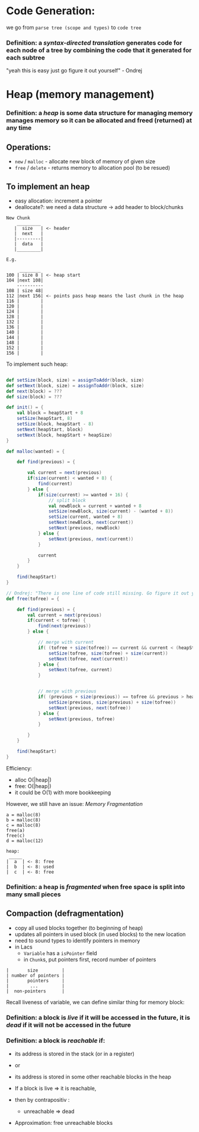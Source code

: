 # Code Generation:

we go from `parse tree (scope and types)` to `code tree` 

### Definition: a *syntax-directed translation* generates code for each node of a tree by combining the code that it generated for each subtree 

"yeah this is easy just go figure it out yourself" - Ondrej 



# Heap (memory management)

### Definition: a *heap* is some data structure for managing memory manages memory so it can be allocated and freed (returned) at any time 

## Operations: 
- `new` / `malloc` - allocate new block of memory of given size 
- `free` / `delete` - returns memory to allocation pool (to be resued) 

## To implement an heap
- easy allocation: increment a pointer 
- deallocate?: we need a data structure  -> add header to block/chunks 

```
New Chunk
    _________
   |  size   | <- header 
   |  next   | 
   |---------|
   |  data   |
   |_________|

E.g.
     
     ________
100 | size 8 | <- heap start 
104 |next 108|
    ----------
108 | size 48|
112 |next 156| <- points pass heap means the last chunk in the heap 
116 |        |
120 |        |
124 |        |
128 |        |
132 |        |
136 |        |
140 |        |
144 |        |
148 |        |
152 |        |
156 |        |

```


To implement such heap: 

``` Scala

def setSize(block, size) = assignToAddr(block, size)
def setNext(block, size) = assignToAddr(block, size)
def next(block) = ??? 
def size(block) = ???

def init() = {
    val block = heapStart + 8
    setSize(heapStart, 8)
    setSize(block, heapStart - 8)
    setNext(heapStart, block)
    setNext(block, heapStart + heapSize)
}

def malloc(wanted) = {

    def find(previous) = { 

        val current = next(previous)
        if(size(current) < wanted + 8) {
            find(current)
        } else {
            if(size(current) >= wanted + 16) { 
                // split block 
                val newBlock = current + wanted + 8
                setSize(newBlock, size(current) - (wanted + 8))
                setSize(current, wanted + 8)
                setNext(newBlock, next(current))
                setNext(previous, newBlock)
            } else { 
                setNext(previous, next(current))
            }

            current            
        }
    }

    find(heapStart)
}

// Ondrej: "There is one line of code still missing. Go figure it out yourself"
def free(tofree) = {

    def find(previous) = {
        val current = next(previous) 
        if(current < tofree) {
            find(next(previous))
        } else {

            // merge with current 
            if( (tofree + size(tofree)) == current && current < (heapStart + heapSize) ) {
                setSize(tofree, size(tofree) + size(current))
                setNext(tofree, next(current))
            } else {
                setNext(tofree, current)                
            }


            // merge with previous 
            if( (previous + size(previous)) == tofree && previous > heapStart ) {
                setSize(previous, size(previous) + size(tofree))
                setNext(previous, next(tofree))
            } else {
                setNext(previous, tofree)
            }

        }
    }

    find(heapStart)
}

```


Efficiency:
- alloc O(|heap|)
- free: O(|heap|)
- it could be O(1) with more bookkeeping


However, we still have an issue: *Memory Fragmentation*
```
a = malloc(8)
b = malloc(8)
c = malloc(8)
free(a)
free(c)
d = malloc(12)

heap:
 _____
|  a  | <- 8: free 
|  b  | <- 8: used 
|  c  | <- 8: free
```

### Definition: a heap is *fragmented* when free space is split into many small pieces 

## Compaction (defragmentation) 
- copy all used blocks together (to beginning of heap) 
- updates all pointers in used block (in used blocks) to the new location 
- need to sound types to identify pointers in memory 
- in Lacs 
    - `Variable` has a `isPointer` field 
    - in `Chunk`s, put pointers first, record number of pointers 
```
|       size         |
| number of pointers |
|       pointers     |
|        ...         |
|  non-pointers      |
```


Recall liveness of variable, we can define similar thing for memory block: 

### Definition: a block is _live_ if it will be accessed in the future, it is _dead_ if it will not be accessed in the future 

### Definition: a block is _reachable_ if:
- its address is stored in the stack (or in a register)
- or 
- its address is stored in some other reachable blocks in the heap 


- If a block is live => it is reachable, 
- then by contrapositiv :
    - unreachable => dead 

- Approximation: free unreachable blocks

 





















